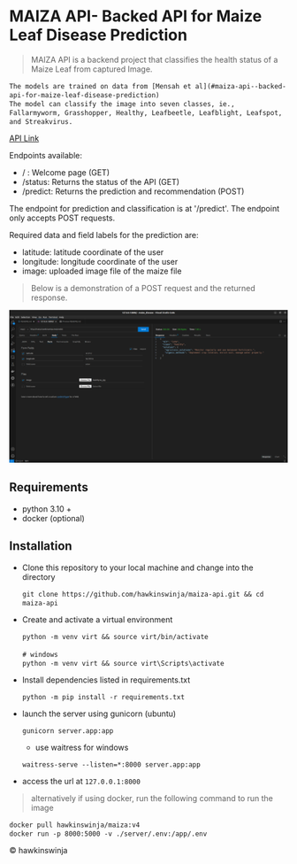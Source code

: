 # MAIZA API- Backed API for Maize Leaf Disease Prediction
> MAIZA API is a backend project that classifies the health status of a Maize Leaf from captured Image.

    The models are trained on data from [Mensah et al](#maiza-api--backed-api-for-maize-leaf-disease-prediction)
    The model can classify the image into seven classes, ie., Fallarmyworm, Grasshopper, Healthy, Leafbeetle, Leafblight, Leafspot, and Streakvirus.


[API Link](http://maiza.hawkinswinja.me/)

Endpoints available:
- / : Welcome page (GET)
- /status: Returns the status of the API (GET)
- /predict: Returns the prediction and recommendation (POST)

The endpoint for prediction and classification is at '/predict'. The endpoint only accepts POST requests.
    
Required data and field labels for the prediction are:
- latitude: latitude coordinate of the user
- longitude: longitude coordinate of the user
- image: uploaded image file of the maize file

> Below is a demonstration of a POST request and the returned response.

![Splash Screen](./post-request-demo.png)


## Requirements
- python 3.10 +
- docker (optional)

## Installation
 - Clone this repository to your local machine and change into the directory
     ```
     git clone https://github.com/hawkinswinja/maiza-api.git && cd maiza-api
     ```
- Create and activate a virtual environment
    ```
    python -m venv virt && source virt/bin/activate

    # windows
    python -m venv virt && source virt\Scripts\activate
    ```
- Install dependencies listed in requirements.txt
    ```
    python -m pip install -r requirements.txt
    ```
- launch the server using gunicorn (ubuntu)
    ```
    gunicorn server.app:app
    ```
    - use waitress for windows 
    ```
    waitress-serve --listen=*:8000 server.app:app
    ```

- access the url at `127.0.0.1:8000`

> alternatively if using docker, run the following command to run the image

```
docker pull hawkinswinja/maiza:v4
docker run -p 8000:5000 -v ./server/.env:/app/.env 
```

<!-- ## Areas to improve and contribute
This project could really use contributions. Feel free to fork the repo and make pull requests for improvements
- Limit registration to only the profile user i.e county admin can view players in academy but cannot register anew player
- Facial recognition to identify player basedd on their images
- Asynchronous database actions -->

&copy; hawkinswinja